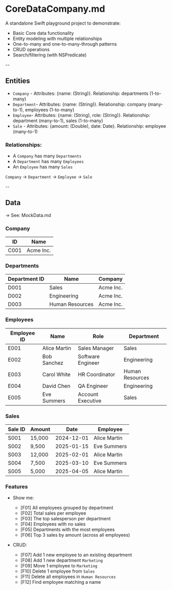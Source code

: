 # CoreDataCompany.md

A standalone Swift playground project to demonstrate:

- Basic Core data functionality
- Entity modeling with multiple relationships
- One-to-many and one-to-many-through patterns
- CRUD operations
- Search/filtering (with NSPredicate)

--

## Entities

 - `Company` - Attributes: {name: (String)}. Relationship: departments (1-to-many)
 - `Department`- Attributes: {name: (String)}. Relationship: company (many-to-1), employees (1-to-many)
 - `Employee`- Attributes: {name: (String), role: (String)}. Relationship: department (many-to-1), sales (1-to-many)
 - `Sale` - Attributes: {amount: (Double), date: Date}. Relationship: employee (many-to-1)

### Relationships:

- A `Company` has many `Departments`
- A `Department` has many `Employees`
- An `Employee` has many `Sales`

`Company` → `Department` → `Employee` → `Sale` 

--

## Data

-> See: MockData.md

### Company

 | ID | Name   |
 | ------------- | --------------- |
 | C001  | Acme Inc. |

### Departments

| Department ID | Name            | Company   |
| ------------- | --------------- | --------- |
| D001          | Sales           | Acme Inc. |
| D002          | Engineering     | Acme Inc. |
| D003          | Human Resources | Acme Inc. |

### Employees

| Employee ID | Name         | Role              | Department      |
| ----------- | ------------ | ----------------- | --------------- |
| E001        | Alice Martin | Sales Manager     | Sales           |
| E002        | Bob Sanchez  | Software Engineer | Engineering     |
| E003        | Carol White  | HR Coordinator    | Human Resources |
| E004        | David Chen   | QA Engineer       | Engineering     |
| E005        | Eve Summers  | Account Executive | Sales           |

### Sales

| Sale ID | Amount | Date       | Employee     |
| ------- | ------ | ---------- | ------------ |
| S001    | 15,000 | 2024-12-01 | Alice Martin |
| S002    | 9,500  | 2025-01-15 | Eve Summers  |
| S003    | 12,000 | 2025-02-01 | Alice Martin |
| S004    | 7,500  | 2025-03-10 | Eve Summers  |
| S005    | 5,000  | 2025-04-05 | Alice Martin |

 ### Features
 
 - Show me:
    - [F01] All employees grouped by department
    - [F02] Total sales per employee
    - [F03] The top salesperson per department
    - [F04] Employees with no sales
    - [F05] Departments with the most employees
    - [F06] Top 3 sales by amount (across all employees)

 - CRUD:
     - [F07] Add 1 new employee to an existing department
     - [F08] Add 1 new department `Marketing`
     - [F09] Move 1 employee to `Marketing`
     - [F10] Delete 1 employee from `Sales`
     - [F11] Delete all employees in `Human Resources`
     - [F12] Find employee matching a name